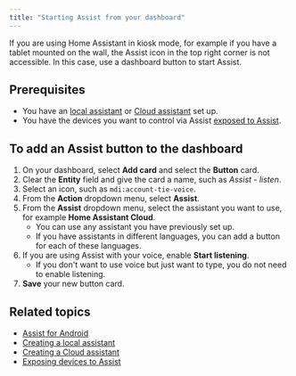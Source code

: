 ```yaml
---
title: "Starting Assist from your dashboard"
---
```


If you are using Home Assistant in kiosk mode, for example if you have a tablet mounted on the wall, the Assist icon in the top right corner is not accessible. In this case, use a dashboard button to start Assist.

## Prerequisites

- You have an [local assistant](/voice_control/voice_remote_local_assistant/) or [Cloud assistant](/voice_control/voice_remote_cloud_assistant/) set up.
- You have the devices you want to control via Assist [exposed to Assist](/voice_control/voice_remote_expose_devices/).

## To add an Assist button to the dashboard

1. On your dashboard, select **Add card** and select the **Button** card.
2. Clear the **Entity** field and give the card a name, such as *Assist - listen*.
3. Select an icon, such as `mdi:account-tie-voice`.
4. From the **Action** dropdown menu, select **Assist**.
5. From the **Assist** dropdown menu, select the assistant you want to use, for example **Home Assistant Cloud**.
   - You can use any assistant you have previously set up.
   - If you have assistants in different languages, you can add a button for each of these languages.
6. If you are using Assist with your voice, enable **Start listening**.
   - If you don't want to use voice but just want to type, you do not need to enable listening.
7. **Save** your new button card.

## Related topics

- [Assist for Android](/voice_control/android/)
- [Creating a local assistant](/voice_control/voice_remote_local_assistant/)
- [Creating a Cloud assistant](/voice_control/voice_remote_cloud_assistant/)
- [Exposing devices to Assist](/voice_control/voice_remote_expose_devices/)
